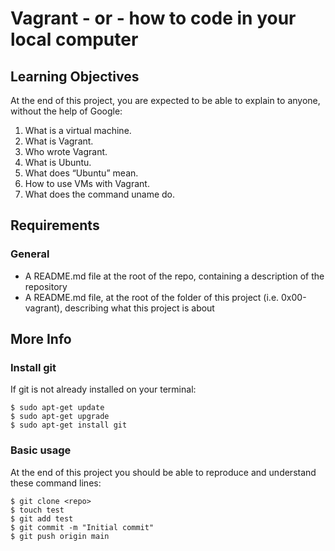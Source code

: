 # Vagrant - or - how to code in your local computer
## Learning Objectives
At the end of this project, you are expected to be able to explain
 to anyone, without the help of Google:
1. What is a virtual machine.
2. What is Vagrant.
3. Who wrote Vagrant.
4. What is Ubuntu.
5. What does “Ubuntu” mean.
6. How to use VMs with Vagrant.
7. What does the command uname do.
## Requirements
### General
* A README.md file at the root of the repo, containing a description of the repository
* A README.md file, at the root of the folder
   of this project (i.e. 0x00-vagrant), describing what this project is about
## More Info
### Install git
If git is not already installed on your terminal:
~~~~
$ sudo apt-get update
$ sudo apt-get upgrade
$ sudo apt-get install git
~~~~
### Basic usage 
At the end of this project you should be able to reproduce and 
understand these command lines:
~~~~
$ git clone <repo>
$ touch test
$ git add test
$ git commit -m "Initial commit"
$ git push origin main
~~~~
